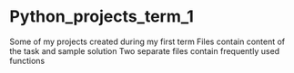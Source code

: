 # Python_projects_term_1
Some of my projects created during my first term
Files contain content of the task and sample solution
Two separate files contain frequently used functions
